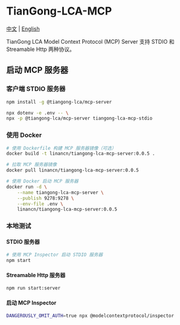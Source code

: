 # TianGong-LCA-MCP

[中文](https://github.com/linancn/tiangong-lca-mcp/blob/main/README_CN.md) | [English](https://github.com/linancn/tiangong-lca-mcp/blob/main/README.md)

TianGong LCA Model Context Protocol (MCP) Server 支持 STDIO 和 Streamable Http 两种协议。

## 启动 MCP 服务器

### 客户端 STDIO 服务器

```bash
npm install -g @tiangong-lca/mcp-server

npx dotenv -e .env -- \
npx -p @tiangong-lca/mcp-server tiangong-lca-mcp-stdio
```

### 使用 Docker

```bash
# 使用 Dockerfile 构建 MCP 服务器镜像（可选）
docker build -t linancn/tiangong-lca-mcp-server:0.0.5 .

# 拉取 MCP 服务器镜像
docker pull linancn/tiangong-lca-mcp-server:0.0.5

# 使用 Docker 启动 MCP 服务器
docker run -d \
    --name tiangong-lca-mcp-server \
    --publish 9278:9278 \
    --env-file .env \
    linancn/tiangong-lca-mcp-server:0.0.5
```

### 本地测试

#### STDIO 服务器

```bash
# 使用 MCP Inspector 启动 STDIO 服务器
npm start
```

#### Streamable Http 服务器

```bash
npm run start:server
```

#### 启动 MCP Inspector

```bash
DANGEROUSLY_OMIT_AUTH=true npx @modelcontextprotocol/inspector
```
